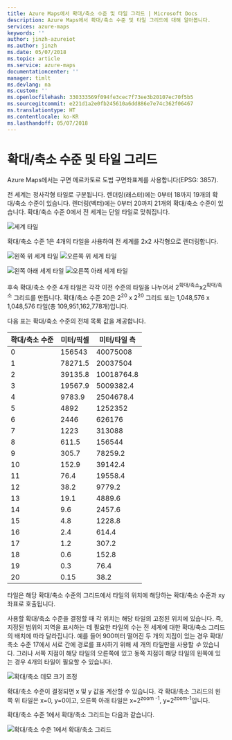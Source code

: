 ```yaml
---
title: Azure Maps에서 확대/축소 수준 및 타일 그리드 | Microsoft Docs
description: Azure Maps에서 확대/축소 수준 및 타일 그리드에 대해 알아봅니다.
services: azure-maps
keywords: ''
author: jinzh-azureiot
ms.author: jinzh
ms.date: 05/07/2018
ms.topic: article
ms.service: azure-maps
documentationcenter: ''
manager: timlt
ms.devlang: na
ms.custom: ''
ms.openlocfilehash: 330333569f094fe3cec7f73ee3b20107ec70f5b5
ms.sourcegitcommit: e221d1a2e0fb245610a6dd886e7e74c362f06467
ms.translationtype: HT
ms.contentlocale: ko-KR
ms.lasthandoff: 05/07/2018
---
```

# <a name="zoom-levels-and-tile-grid"></a>확대/축소 수준 및 타일 그리드
Azure Maps에서는 구면 메르카토르 도법 구면좌표계를 사용합니다(EPSG: 3857).

전 세계는 정사각형 타일로 구분됩니다. 렌더링(래스터)에는 0부터 18까지 19개의 확대/축소 수준이 있습니다. 렌더링(벡터)에는 0부터 20까지 21개의 확대/축소 수준이 있습니다. 확대/축소 수준 0에서 전 세계는 단일 타일로 맞춰집니다.

![세계 타일](./media/zoom-levels-and-tile-grid/world0.png)

확대/축소 수준 1은 4개의 타일을 사용하여 전 세계를 2x2 사각형으로 렌더링합니다.

![왼쪽 위 세계 타일](./media/zoom-levels-and-tile-grid/world1a.png)     ![오른쪽 위 세계 타일](./media/zoom-levels-and-tile-grid/world1c.png) 

![왼쪽 아래 세계 타일](./media/zoom-levels-and-tile-grid/world1b.png)     ![오른쪽 아래 세계 타일](./media/zoom-levels-and-tile-grid/world1d.png) 


후속 확대/축소 수준 4개 타일은 각각 이전 수준의 타일을 나누어서 2<sup>확대/축소</sup>x2<sup>확대/축소</sup> 그리드를 만듭니다. 확대/축소 수준 20은 2<sup>20</sup> x 2<sup>20</sup> 그리드 또는 1,048,576 x 1,048,576 타일(총 109,951,162,778개)입니다.

다음 표는 확대/축소 수준의 전체 목록 값을 제공합니다.

|확대/축소 수준|미터/픽셀|미터/타일 측|
|--- |--- |--- |
|0|156543|40075008|
|1|78271.5|20037504|
|2|39135.8|10018764.8|
|3|19567.9|5009382.4|
|4|9783.9|2504678.4|
|5|4892|1252352|
|6|2446|626176|
|7|1223|313088|
|8|611.5|156544|
|9|305.7|78259.2|
|10|152.9|39142.4|
|11|76.4|19558.4|
|12|38.2|9779.2|
|13|19.1|4889.6|
|14|9.6|2457.6|
|15|4.8|1228.8|
|16|2.4|614.4|
|17|1.2|307.2|
|18|0.6|152.8|
|19|0.3|76.4|
|20|0.15|38.2|

타일은 해당 확대/축소 수준의 그리드에서 타일의 위치에 해당하는 확대/축소 수준과 xy 좌표로 호출됩니다.

사용할 확대/축소 수준을 결정할 때 각 위치는 해당 타일의 고정된 위치에 있습니다. 즉, 지정된 범위의 지역을 표시하는 데 필요한 타일의 수는 전 세계에 대한 확대/축소 그리드의 배치에 따라 달라집니다. 예를 들어 900미터 떨어진 두 개의 지점이 있는 경우 확대/축소 수준 17에서 서로 간에 경로를 표시하기 위해 세 개의 타일만을 사용할 *수* 있습니다. 그러나 서쪽 지점이 해당 타일의 오른쪽에 있고 동쪽 지점이 해당 타일의 왼쪽에 있는 경우 4개의 타일이 필요할 수 있습니다.

![확대/축소 데모 크기 조정](./media/zoom-levels-and-tile-grid/zoomdemo_scaled.png) 

확대/축소 수준이 결정되면 x 및 y 값을 계산할 수 있습니다. 각 확대/축소 그리드의 왼쪽 위 타일은 x=0, y=0이고, 오른쪽 아래 타일은 x=2<sup>zoom -1</sup>, y=2<sup>zoom-1</sup>입니다.

확대/축소 수준 1에서 확대/축소 그리드는 다음과 같습니다.

![확대/축소 수준 1에서 확대/축소 그리드](./media/zoom-levels-and-tile-grid/api_x_y.png)
